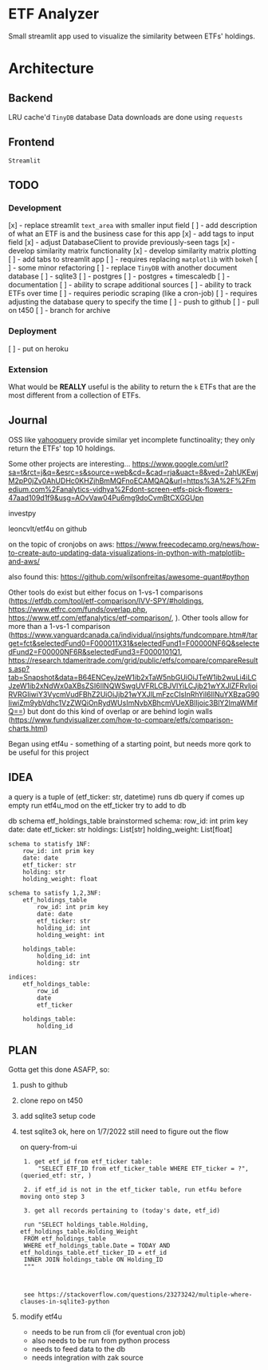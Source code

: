 # ETF Analyzer
Small streamlit app used to visualize the similarity between ETFs' holdings.

# Architecture
## Backend
LRU cache'd `TinyDB` database
Data downloads are done using `requests`

## Frontend
`Streamlit`

## TODO
### Development
[x] - replace streamlit `text_area` with smaller input field
[ ] - add description of what an ETF is and the business case for this app
[x] - add tags to input field
    [x] - adjust DatabaseClient to provide previously-seen tags
[x] - develop similarity matrix functionality
[x] - develop similarity matrix plotting
[ ] - add tabs to streamlit app
    [ ] - requires replacing `matplotlib` with `bokeh`
[ ] - some minor refactoring
[ ] - replace `TinyDB` with another document database
    [ ] - sqlite3
    [ ] - postgres
    [ ] - postgres + timescaledb
[ ] - documentation
[ ] - ability to scrape additional sources
[ ] - ability to track ETFs over time
    [ ] - requires periodic scraping (like a cron-job)
    [ ] - requires adjusting the database query to specify the time
[ ] - push to github
    [ ] - pull on t450
    [ ] - branch for archive

### Deployment
[ ] - put on heroku

### Extension
What would be **REALLY** useful is the ability to return the `k` ETFs that are the most different from a collection of ETFs.

## Journal
OSS like [yahooquery](https://yahooquery.dpguthrie.com/) provide similar yet incomplete functinoality; they only return the ETFs' top 10 holdings.

Some other projects are interesting... https://www.google.com/url?sa=t&rct=j&q=&esrc=s&source=web&cd=&cad=rja&uact=8&ved=2ahUKEwjM2pP0jZv0AhUDHc0KHZjhBmMQFnoECAMQAQ&url=https%3A%2F%2Fmedium.com%2Fanalytics-vidhya%2Fdont-screen-etfs-pick-flowers-47aad109d1f9&usg=AOvVaw04Pu6mg9doCvmBtCXGGUpn

investpy

leoncvlt/etf4u on github

on the topic of cronjobs on aws: https://www.freecodecamp.org/news/how-to-create-auto-updating-data-visualizations-in-python-with-matplotlib-and-aws/

also found this: https://github.com/wilsonfreitas/awesome-quant#python


Other tools do exist but either focus on 1-vs-1 comparisons (https://etfdb.com/tool/etf-comparison/IVV-SPY/#holdings, https://www.etfrc.com/funds/overlap.php, https://www.etf.com/etfanalytics/etf-comparison/, ). Other tools allow for more than a 1-vs-1 comparison (https://www.vanguardcanada.ca/individual/insights/fundcompare.htm#/target=fct&selectedFund0=F000011X31&selectedFund1=F00000NF6Q&selectedFund2=F00000NF6R&selectedFund3=F0000101Q1, https://research.tdameritrade.com/grid/public/etfs/compare/compareResults.asp?tab=Snapshot&data=B64ENCeyJzeW1ib2xTaW5nbGUiOiJTeW1ib2wuLi4iLCJzeW1ib2xNdWx0aXBsZSI6IlNQWSwgUVFRLCBJVlYiLCJjb21wYXJlZFRvIjoiRVRGIiwiY3VycmVudFBhZ2UiOiJjb21wYXJlLmFzcCIsInRhYiI6IlNuYXBzaG90IiwiZm9ybVdhc1VzZWQiOnRydWUsImNvbXBhcmVUeXBlIjoic3BlY2lmaWMifQ==) but dont do this kind of overlap or are behind login walls (https://www.fundvisualizer.com/how-to-compare/etfs/comparison-charts.html)

Began using etf4u - something of a starting point, but needs more qork to be useful for this project

## IDEA
a query is a tuple of (etf_ticker: str, datetime)
    runs db query
    if comes up empty
        run etf4u_mod on the etf_ticker
        try to add to db

db schema
    etf_holdings_table
    brainstormed schema:
        row_id: int prim key
        date: date
        etf_ticker: str
        holdings: List[str]
        holding_weight: List[float]
    
    schema to statisfy 1NF:
        row_id: int prim key
        date: date
        etf_ticker: str
        holding: str
        holding_weight: float

    schema to satisfy 1,2,3NF:
        etf_holdings_table
            row_id: int prim key
            date: date
            etf_ticker: str
            holding_id: int
            holding_weight: int

        holdings_table:
            holding_id: int
            holding: str

    indices:
        etf_holdings_table:
            row_id
            date
            etf_ticker
        
        holdings_table:
            holding_id

## PLAN
Gotta get this done ASAFP, so:
1. push to github
2. clone repo on t450
3. add sqlite3 setup code
4. test sqlite3
   ok, here on 1/7/2022
   still need to figure out the flow

    on query-from-ui

        1. get etf_id from etf_ticker table:
            "SELECT ETF_ID from etf_ticker_table WHERE ETF_ticker = ?", (queried_etf: str, )

        2. if etf_id is not in the etf_ticker table, run etf4u before moving onto step 3
        
        3. get all records pertaining to (today's date, etf_id)
              
        run "SELECT holdings_table.Holding, etf_holdings_table.Holding_Weight
        FROM etf_holdings_table
        WHERE etf_holdings_table.Date = TODAY AND etf_holdings_table.etf_ticker_ID = etf_id
        INNER JOIN holdings_table ON Holding_ID
        """



        see https://stackoverflow.com/questions/23273242/multiple-where-clauses-in-sqlite3-python  



5. modify etf4u
    - needs to be run from cli (for eventual cron job)
    - also needs to be run from python process
    - needs to feed data to the db
    - needs integration with zak source
